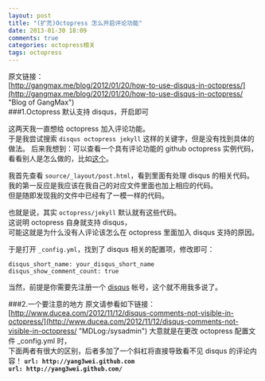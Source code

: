```yaml
---
layout: post
title: "(扩充)Octopress 怎么开启评论功能"
date: 2013-01-30 18:09
comments: true
categories: octopress相关
tags: octopress
---
```

原文链接：  
[http://gangmax.me/blog/2012/01/20/how-to-use-disqus-in-octopress/](http://gangmax.me/blog/2012/01/20/how-to-use-disqus-in-octopress/ "Blog of GangMax")  
###1.Octopress 默认支持 disqus，开启即可
<!-- more -->
这两天我一直想给 octopress 加入评论功能。  
于是我尝试搜索 `disqus octopress jekyll` 这样的关键字，但是没有找到具体的做法。
后来我想到：可以查看一个具有评论功能的 github octopress 实例代码，看看别人是怎么做的，比如[这个](https://github.com/roylez/roylez.github.com)。

我首先查看 `source/_layout/post.html`，看到里面有处理 disqus 的相关代码。  
我的第一反应是我应该在我自己的对应文件里面也加上相应的代码。  
但是随即发现我的文件中已经有了一模一样的代码。  

也就是说，其实 `octopress/jekyll` 默认就有这些代码。  
这说明 octopress 自身就支持 disqus，  
可能这就是为什么没有人评论该怎么在 octopress 里面加入 disqus 支持的原因。

于是打开 `_config.yml`，找到了 disqus 相关的配置项，修改即可：  
<pre><code>disqus_short_name: your_disqus_short_name
disqus_show_comment_count: true</code></pre>
当然，前提是你需要先注册一个 [disqus](http://www.disqus.com/) 帐号，这个就不用我多说了。

###2.一个要注意的地方
原文请参看如下链接：  
[http://www.ducea.com/2012/11/12/disqus-comments-not-visible-in-octopress/](http://www.ducea.com/2012/11/12/disqus-comments-not-visible-in-octopress/ "MDLog:/sysadmin")
大意就是在更改 octopress 配置文件 \_config.yml 时，  
下面两者有很大的区别，后者多加了一个斜杠将直接导致看不见 disqus 的评论内容！
__`url: http://yang3wei.github.com`    
`url: http://yang3wei.github.com/`__
  



